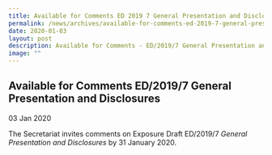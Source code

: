 ```yaml
---
title: Available for Comments ED 2019 7 General Presentation and Disclosures
permalink: /news/archives/available-for-comments-ed-2019-7-general-presentation-and-disclosures/
date: 2020-01-03
layout: post
description: Available for Comments - ED/2019/7 General Presentation and Disclosures
image: ""
---
```

Available for Comments ED/2019/7 General Presentation and Disclosures
-----------------------------------------------------------------------

03 Jan 2020

The Secretariat invites comments on Exposure Draft ED/2019/7 _General Presentation and Disclosures_ by 31 January 2020.
